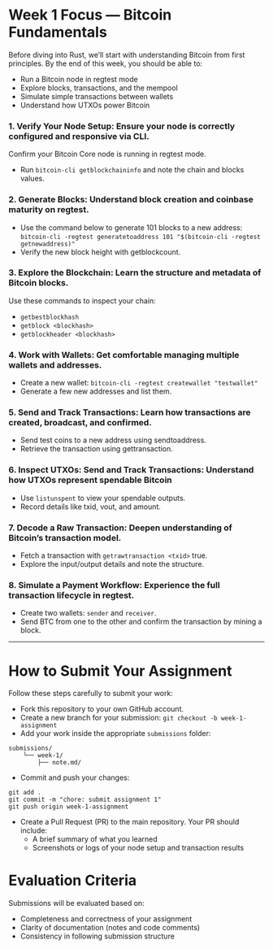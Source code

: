 # Week 1 Focus — Bitcoin Fundamentals
Before diving into Rust, we’ll start with understanding Bitcoin from first principles. By the end of this week, you should be able to:
- Run a Bitcoin node in regtest mode
- Explore blocks, transactions, and the mempool
- Simulate simple transactions between wallets
- Understand how UTXOs power Bitcoin


### 1. Verify Your Node Setup: Ensure your node is correctly configured and responsive via CLI.
Confirm your Bitcoin Core node is running in regtest mode.
- Run `bitcoin-cli getblockchaininfo` and note the chain and blocks values.


### 2. Generate Blocks: Understand block creation and coinbase maturity on regtest.
- Use the command below to generate 101 blocks to a new address:
`bitcoin-cli -regtest generatetoaddress 101 "$(bitcoin-cli -regtest getnewaddress)"`
- Verify the new block height with getblockcount.


### 3. Explore the Blockchain: Learn the structure and metadata of Bitcoin blocks.
Use these commands to inspect your chain:
- `getbestblockhash`
- `getblock <blockhash>`
- `getblockheader <blockhash>`


### 4. Work with Wallets: Get comfortable managing multiple wallets and addresses.
- Create a new wallet: `bitcoin-cli -regtest createwallet "testwallet"`
- Generate a few new addresses and list them.

### 5. Send and Track Transactions: Learn how transactions are created, broadcast, and confirmed.
- Send test coins to a new address using sendtoaddress.
- Retrieve the transaction using gettransaction.



### 6. Inspect UTXOs: Send and Track Transactions: Understand how UTXOs represent spendable Bitcoin
- Use `listunspent` to view your spendable outputs.
- Record details like txid, vout, and amount.

### 7. Decode a Raw Transaction: Deepen understanding of Bitcoin’s transaction model.
- Fetch a transaction with `getrawtransaction <txid>` true.
- Explore the input/output details and note the structure.

### 8. Simulate a Payment Workflow: Experience the full transaction lifecycle in regtest.
- Create two wallets: `sender` and `receiver`.
- Send BTC from one to the other and confirm the transaction by mining a block.

---

# How to Submit Your Assignment
Follow these steps carefully to submit your work:
- Fork this repository to your own GitHub account.
- Create a new branch for your submission:
`git checkout -b week-1-assignment`
- Add your work inside the appropriate `submissions` folder:
```
submissions/
    └── week-1/
        ├── note.md/

```
- Commit and push your changes:
```
git add .
git commit -m "chore: submit assignment 1"
git push origin week-1-assignment
```

- Create a Pull Request (PR) to the main repository. Your PR should include:
    - A brief summary of what you learned
    - Screenshots or logs of your node setup and transaction results


# Evaluation Criteria
Submissions will be evaluated based on:
- Completeness and correctness of your assignment
- Clarity of documentation (notes and code comments)
- Consistency in following submission structure
